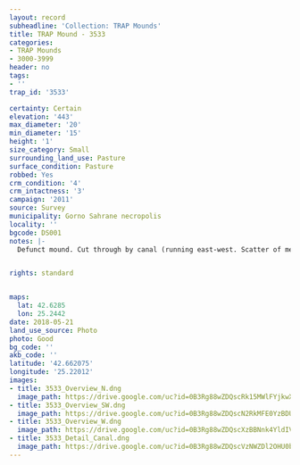 ```yaml
---
layout: record
subheadline: 'Collection: TRAP Mounds'
title: TRAP Mound - 3533
categories:
- TRAP Mounds
- 3000-3999
header: no
tags:
- ''
trap_id: '3533'

certainty: Certain
elevation: '443'
max_diameter: '20'
min_diameter: '15'
height: '1'
size_category: Small
surrounding_land_use: Pasture
surface_condition: Pasture
robbed: Yes
crm_condition: '4'
crm_intactness: '3'
campaign: '2011'
source: Survey
municipality: Gorno Sahrane necropolis
locality: ''
bgcode: DS001
notes: |-
  Defunct mound. Cut through by canal (running east-west. Scatter of medium-sized stones.


rights: standard


maps:
  lat: 42.6285
  lon: 25.2442
date: 2018-05-21
land_use_source: Photo
photo: Good
bg_code: ''
akb_code: ''
latitude: '42.662075'
longitude: '25.22012'
images:
- title: 3533_Overview_N.dng
  image_path: https://drive.google.com/uc?id=0B3Rg88wZDQscRk15MWlFYjkwX0k
- title: 3533_Overview_SW.dng
  image_path: https://drive.google.com/uc?id=0B3Rg88wZDQscN2RkMFE0YzBDUUk
- title: 3533_Overview_W.dng
  image_path: https://drive.google.com/uc?id=0B3Rg88wZDQscXzBBNnk4YldIV2c
- title: 3533_Detail_Canal.dng
  image_path: https://drive.google.com/uc?id=0B3Rg88wZDQscVzNWZDl2OHU0bEU
---
```

